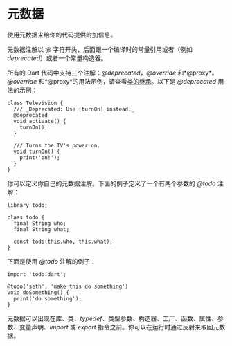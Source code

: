 # 元数据

使用元数据来给你的代码提供附加信息。

元数据注解以 *@* 字符开头，后面跟一个编译时的常量引用或者（例如 *deprecated*）或者一个常量构造器。

所有的 Dart 代码中支持三个注解：*@deprecated*，*@override* 和*@proxy*。*@override* 和*@proxy*的用法示例，请查看[类的继承](#)。以下是 *@deprecated* 用法的示例：

```
class Television {
  /// _Deprecated: Use [turnOn] instead._
  @deprecated
  void activate() {
    turnOn();
  }

  /// Turns the TV's power on.
  void turnOn() {
    print('on!');
  }
}
```

你可以定义你自己的元数据注解。下面的例子定义了一个有两个参数的 *@todo* 注解：

```
library todo;

class todo {
  final String who;
  final String what;

  const todo(this.who, this.what);
}
```

下面是使用 *@todo* 注解的例子：

```
import 'todo.dart';

@todo('seth', 'make this do something')
void doSomething() {
  print('do something');
}
```

元数据可以出现在库、类、*typedef*、类型参数、构造器、工厂、函数、属性、参数、变量声明、*import* 或 *export* 指令之前。你可以在运行时通过反射来取回元数据。